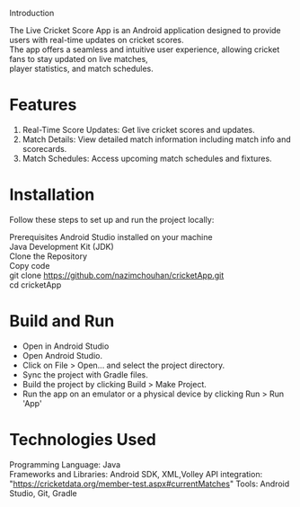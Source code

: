 Introduction

The Live Cricket Score App is an Android application designed to provide users with real-time updates on cricket scores.<Br> 
The app offers a seamless and intuitive user experience, allowing cricket fans to stay updated on live matches,<Br> 
player statistics, and match schedules.

# Features
1) Real-Time Score Updates: Get live cricket scores and updates.
2) Match Details: View detailed match information including match info and scorecards.
3) Match Schedules: Access upcoming match schedules and fixtures.

# Installation
Follow these steps to set up and run the project locally:

Prerequisites
Android Studio installed on your machine<Br>
Java Development Kit (JDK)<Br>
Clone the Repository<Br> 
Copy code<Br>
git clone https://github.com/nazimchouhan/cricketApp.git<Br>
cd cricketApp<Br>

# Build and Run
- Open in Android Studio<Br>
- Open Android Studio.<Br>
- Click on File > Open... and select the project directory.
- Sync the project with Gradle files.
- Build the project by clicking Build > Make Project.
- Run the app on an emulator or a physical device by clicking Run > Run 'App'

# Technologies Used
Programming Language: Java<Br>
Frameworks and Libraries: Android SDK, XML,Volley
API integration: "https://cricketdata.org/member-test.aspx#currentMatches"
Tools: Android Studio, Git, Gradle
